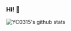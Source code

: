 ### Hi! 👋

<!--
**YC0315/YC0315** is a ✨ _special_ ✨ repository because its `README.md` (this file) appears on your GitHub profile.

Here are some ideas to get you started:

- 🔭 I’m currently working on ...
- 🌱 I’m currently learning ...
- 👯 I’m looking to collaborate on ...
- 🤔 I’m looking for help with ...
- 💬 Ask me about ...
- 📫 How to reach me: ...
- 😄 Pronouns: ...
- ⚡ Fun fact: ...


-->
![YC0315's github stats](https://github-readme-stats.vercel.app/api?username=YC0315&theme=tokyonight&bg_color=DEG,angle,start,end)


